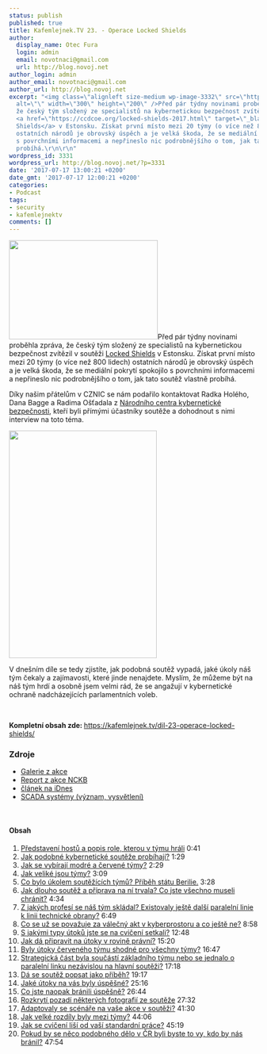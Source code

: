 ```yaml
---
status: publish
published: true
title: Kafemlejnek.TV 23. - Operace Locked Shields
author:
  display_name: Otec Fura
  login: admin
  email: novotnaci@gmail.com
  url: http://blog.novoj.net
author_login: admin
author_email: novotnaci@gmail.com
author_url: http://blog.novoj.net
excerpt: "<img class=\"alignleft size-medium wp-image-3332\" src=\"http://blog.novoj.net/binary/2017/07/locked-300x200.jpg\"
  alt=\"\" width=\"300\" height=\"200\" />Před pár týdny novinami proběhla zpráva,
  že český tým složený ze specialistů na kybernetickou bezpečnost zvítězil v soutěži
  <a href=\"https://ccdcoe.org/locked-shields-2017.html\" target=\"_blank\" rel=\"noopener\">Locked
  Shields</a> v Estonsku. Získat první místo mezi 20 týmy (o více než 800 lidech)
  ostatních národů je obrovský úspěch a je velká škoda, že se mediální pokrytí spokojilo
  s povrchními informacemi a nepřineslo nic podrobnějšího o tom, jak tato soutěž vlastně
  probíhá.\r\n\r\n"
wordpress_id: 3331
wordpress_url: http://blog.novoj.net/?p=3331
date: '2017-07-17 13:00:21 +0200'
date_gmt: '2017-07-17 12:00:21 +0200'
categories:
- Podcast
tags:
- security
- kafemlejnektv
comments: []
---
```

<p><img class="alignleft size-medium wp-image-3332" src="http://blog.novoj.net/binary/2017/07/locked-300x200.jpg" alt="" width="300" height="200" />Před pár týdny novinami proběhla zpráva, že český tým složený ze specialistů na kybernetickou bezpečnost zvítězil v soutěži <a href="https://ccdcoe.org/locked-shields-2017.html" target="_blank" rel="noopener">Locked Shields</a> v Estonsku. Získat první místo mezi 20 týmy (o více než 800 lidech) ostatních národů je obrovský úspěch a je velká škoda, že se mediální pokrytí spokojilo s povrchními informacemi a nepřineslo nic podrobnějšího o tom, jak tato soutěž vlastně probíhá.</p>
<p><a id="more"></a><a id="more-3331"></a></p>
<p>Díky našim přátelům v CZNIC se nám podařilo kontaktovat Radka Holého, Dana Bagge a Radima Ošťadala z <a href="https://www.govcert.cz/" target="_blank" rel="noopener">Národního centra kybernetické bezpečnosti</a>, kteří byli přímými účastníky soutěže a dohodnout s nimi interview na toto téma.</p>
<p><img class="aligncenter" src="https://farm5.static.flickr.com/4183/34039627770_5fa3bb035b_b.jpg" width="298" height="459" /></p>
<p>V dnešním díle se tedy zjistíte, jak podobná soutěž vypadá, jaké úkoly náš tým čekaly a zajímavosti, které jinde nenajdete. Myslím, že můžeme být na náš tým hrdí a osobně jsem velmi rád, že se angažují v kybernetické ochraně nadcházejících parlamentních voleb.</p>
<p>&nbsp;</p>
<p><strong>Kompletní obsah zde: </strong><a href="https://kafemlejnek.tv/dil-23-operace-locked-shields/">https://kafemlejnek.tv/dil-23-operace-locked-shields/</a></p>
<h3>Zdroje</h3>
<ul>
<li><a href="https://ccdcoe.org/gallery/set/72157679918414253.html">Galerie z akce</a></li>
<li><a href="https://www.govcert.cz/cs/informacni-servis/akce-udalosti/2526-cesky-bezpecnostni-tym-uspel-na-cviceni-locked-shields-2017/">Report z akce NCKB</a></li>
<li><a href="http://zpravy.idnes.cz/cesi-vyhrali-kyberneticke-cviceni-nato-d9e-/zpr_nato.aspx?c=A170503_123958_zpr_nato_inc">článek na iDnes</a></li>
<li><a href="https://en.wikipedia.org/wiki/SCADA" target="_blank" rel="noopener">SCADA systémy (význam, vysvětlení)</a></li>
</ul>
<p>&nbsp;</p>
<h4>Obsah</h4>
<ol>
<li><a href="https://www.youtube.com/watch?v=x5XRZCzpznI&amp;t=0m41s">Představení hostů a popis role, kterou v týmu hráli</a> 0:41</li>
<li><a href="https://www.youtube.com/watch?v=x5XRZCzpznI&amp;t=1m29s">Jak podobné kybernetické soutěže probíhají?</a> 1:29</li>
<li><a href="https://www.youtube.com/watch?v=x5XRZCzpznI&amp;t=2m29s">Jak se vybírají modré a červené týmy?</a> 2:29</li>
<li><a href="https://www.youtube.com/watch?v=x5XRZCzpznI&amp;t=3m09s">Jak veliké jsou týmy?</a> 3:09</li>
<li><a href="https://www.youtube.com/watch?v=x5XRZCzpznI&amp;t=3m28s">Co bylo úkolem soutěžících týmů? Příběh státu Berilie.</a> 3:28</li>
<li><a href="https://www.youtube.com/watch?v=x5XRZCzpznI&amp;t=4m34s">Jak dlouho soutěž a příprava na ní trvala? Co jste všechno museli chránit?</a> 4:34</li>
<li><a href="https://www.youtube.com/watch?v=x5XRZCzpznI&amp;t=6m49s">Z jakých profesí se náš tým skládal? Existovaly ještě další paralelní linie k linii technické obrany?</a> 6:49</li>
<li><a href="https://www.youtube.com/watch?v=x5XRZCzpznI&amp;t=8m58s">Co se už se považuje za válečný akt v kyberprostoru a co ještě ne?</a> 8:58</li>
<li><a href="https://www.youtube.com/watch?v=x5XRZCzpznI&amp;t=12m48s">S jakými typy útoků jste se na cvičení setkali?</a> 12:48</li>
<li><a href="https://www.youtube.com/watch?v=x5XRZCzpznI&amp;t=15m20s">Jak dá připravit na útoky v rovině právní?</a> 15:20</li>
<li><a href="https://www.youtube.com/watch?v=x5XRZCzpznI&amp;t=16m47s">Byly útoky červeného týmu shodné pro všechny týmy?</a> 16:47</li>
<li><a href="https://www.youtube.com/watch?v=x5XRZCzpznI&amp;t=18m18s">Strategická část byla součástí základního týmu nebo se jednalo o paralelní linku nezávislou na hlavní soutěži?</a> 17:18</li>
<li><a href="https://www.youtube.com/watch?v=x5XRZCzpznI&amp;t=19m17s">Dá se soutěž popsat jako příběh?</a> 19:17</li>
<li><a href="https://www.youtube.com/watch?v=x5XRZCzpznI&amp;t=25m16s">Jaké útoky na vás byly úspěšné?</a> 25:16</li>
<li><a href="https://www.youtube.com/watch?v=x5XRZCzpznI&amp;t=26m44s">Co jste naopak bránili úspěšně?</a> 26:44</li>
<li><a href="https://www.youtube.com/watch?v=x5XRZCzpznI&amp;t=27m32s">Rozkrytí pozadí některých fotografií ze soutěže</a> 27:32</li>
<li><a href="https://www.youtube.com/watch?v=x5XRZCzpznI&amp;t=41m33s">Adaptovaly se scénáře na vaše akce v soutěži?</a> 41:30</li>
<li><a href="https://www.youtube.com/watch?v=x5XRZCzpznI&amp;t=44m06s">Jak velké rozdíly byly mezi týmy?</a> 44:06</li>
<li><a href="https://www.youtube.com/watch?v=x5XRZCzpznI&amp;t=45m19s">Jak se cvičení liší od vaší standardní práce?</a> 45:19</li>
<li><a href="https://www.youtube.com/watch?v=x5XRZCzpznI&amp;t=47m54s">Pokud by se něco podobného dělo v ČR byli byste to vy, kdo by nás bránil?</a> 47:54</li>
</ol>

